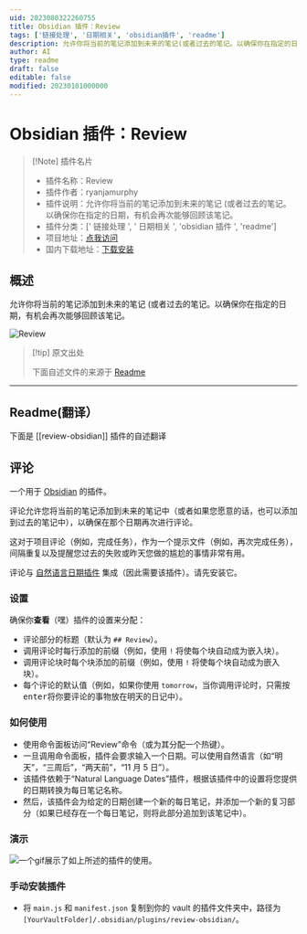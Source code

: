 ```yaml
---
uid: 2023080322260755
title: Obsidian 插件：Review
tags: ['链接处理', '日期相关', 'obsidian插件', 'readme']
description: 允许你将当前的笔记添加到未来的笔记(或者过去的笔记。以确保你在指定的日期，有机会再次能够回顾该笔记。
author: AI
type: readme
draft: false
editable: false
modified: 20230101000000
---
```


# Obsidian 插件：Review

> [!Note] 插件名片
> - 插件名称：Review
> - 插件作者：ryanjamurphy
> - 插件说明：允许你将当前的笔记添加到未来的笔记 (或者过去的笔记。以确保你在指定的日期，有机会再次能够回顾该笔记。
> - 插件分类：[' 链接处理 ', ' 日期相关 ', 'obsidian 插件 ', 'readme']
> - 项目地址：[点我访问](https://github.com/ryanjamurphy/review-obsidian)
> - 国内下载地址：[下载安装](https://pkmer.cn/products/plugin/pluginMarket/?review-obsidian)

## 概述

允许你将当前的笔记添加到未来的笔记 (或者过去的笔记。以确保你在指定的日期，有机会再次能够回顾该笔记。

![Review](https://cdn.pkmer.cn/covers/review-obsidian_new.gif!pkmer)

> [!tip] 原文出处
>
>下面自述文件的来源于 [Readme](https://ghproxy.net/https://raw.githubusercontent.com/ryanjamurphy/review-obsidian/master/README.md)
>

---

## Readme(翻译）

下面是 [[review-obsidian]] 插件的自述翻译

## 评论

一个用于 [Obsidian](https://obsidian.md) 的插件。

评论允许您将当前的笔记添加到未来的笔记中（或者如果您愿意的话，也可以添加到过去的笔记中），以确保在那个日期再次进行评论。

这对于项目评论（例如，完成任务），作为一个提示文件（例如，再次完成任务），间隔重复以及提醒您过去的失败或昨天您做的尴尬的事情非常有用。

评论与 [自然语言日期插件](https://github.com/argenos/nldates-obsidian) 集成（因此需要该插件）。请先安装它。

### 设置

确保你**查看**（嘿）插件的设置来分配：

- 评论部分的标题（默认为 `## Review`）。
- 调用评论时每行添加的前缀（例如，使用 `!` 将使每个块自动成为嵌入块）。
- 调用评论块时每个块添加的前缀（例如，使用 `!` 将使每个块自动成为嵌入块）。
- 每个评论的默认值（例如，如果你使用 `tomorrow`，当你调用评论时，只需按<kbd>enter</kbd>将你要评论的事物放在明天的日记中）。

### 如何使用

- 使用命令面板访问“Review”命令（或为其分配一个热键）。
- 一旦调用命令面板，插件会要求输入一个日期。可以使用自然语言（如“明天”，“三周后”，“两天前”，“11 月 5 日”）。
- 该插件依赖于“Natural Language Dates”插件，根据该插件中的设置将您提供的日期转换为每日笔记名称。
- 然后，该插件会为给定的日期创建一个新的每日笔记，并添加一个新的复习部分（如果已经存在一个每日笔记，则将此部分追加到该笔记中）。

### 演示

![一个gif展示了如上所述的插件的使用。](https://i.imgur.com/9AqrSKy.gif)

### 手动安装插件

- 将 `main.js` 和 `manifest.json` 复制到你的 vault 的插件文件夹中，路径为 `[YourVaultFolder]/.obsidian/plugins/review-obsidian/`。



